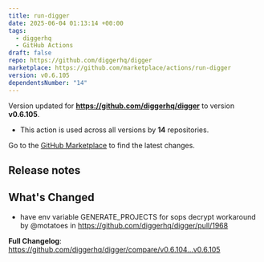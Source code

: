 ```yaml
---
title: run-digger
date: 2025-06-04 01:13:14 +00:00
tags:
  - diggerhq
  - GitHub Actions
draft: false
repo: https://github.com/diggerhq/digger
marketplace: https://github.com/marketplace/actions/run-digger
version: v0.6.105
dependentsNumber: "14"
---
```



Version updated for **https://github.com/diggerhq/digger** to version **v0.6.105**.
- This action is used across all versions by **14** repositories.

Go to the [GitHub Marketplace](https://github.com/marketplace/actions/run-digger) to find the latest changes.

## Release notes

## What's Changed
* have env variable GENERATE_PROJECTS for sops decrypt workaround by @motatoes in https://github.com/diggerhq/digger/pull/1968


**Full Changelog**: https://github.com/diggerhq/digger/compare/v0.6.104...v0.6.105

